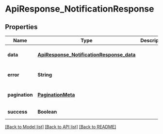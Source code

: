 # ApiResponse_NotificationResponse

## Properties

| Name           | Type                                                                                  | Description | Notes                        |
| -------------- | ------------------------------------------------------------------------------------- | ----------- | ---------------------------- |
| **data**       | [**ApiResponse_NotificationResponse_data**](ApiResponse_NotificationResponse_data.md) |             | [optional] [default to null] |
| **error**      | **String**                                                                            |             | [optional] [default to null] |
| **pagination** | [**PaginationMeta**](PaginationMeta.md)                                               |             | [optional] [default to null] |
| **success**    | **Boolean**                                                                           |             | [default to null]            |

[[Back to Model list]](../README.md#documentation-for-models) [[Back to API list]](../README.md#documentation-for-api-endpoints) [[Back to README]](../README.md)

